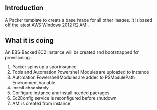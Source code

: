   
 ## Introduction
 
 A Packer template to create a base image for all other images. 
 It is based off the latest AWS Windows 2012 R2 AMI.
 
 ## What it is doing
 
 An EBS-Backed EC2 instance will be created and bootstrapped for provisioning. 
 
  1. Packer spins up a spot instance
  2. Tools and Automation Powershell Modules are uploaded to instance
  3. Automation Powershell Modules are added to PSModulePath Environment Variable
  4. Install chocolately
  5. Configure instance and install needed packages
  6. Ec2Config service is reconfigured before shutdown
  7. AMI is created from instance
	 